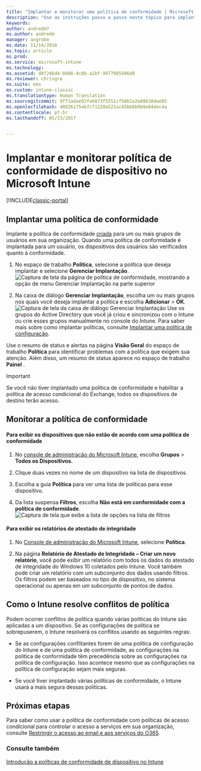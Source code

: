 ```yaml
---
title: "Implantar e monitorar uma política de conformidade | Microsoft Docs"
description: "Use as instruções passo a passo neste tópico para implantar e monitorar uma política de conformidade do dispositivo."
keywords: 
author: andredm7
ms.author: andredm
manager: angrobe
ms.date: 11/14/2016
ms.topic: article
ms.prod: 
ms.service: microsoft-intune
ms.technology: 
ms.assetid: d8f246d4-0d86-4c8b-a1bf-9977985506d8
ms.reviewer: chrisgre
ms.suite: ems
ms.custom: intune-classic
ms.translationtype: Human Translation
ms.sourcegitcommit: 9ff1adae93fe6873f5551cf58b1a2e89638dee85
ms.openlocfilehash: 40826175eb7c71220a521ac45bb8b9b9e84dec4a
ms.contentlocale: pt-br
ms.lasthandoff: 05/23/2017


---
```


# <a name="deploy-and-monitor-a-device-compliance-policy-in-microsoft-intune"></a>Implantar e monitorar política de conformidade de dispositivo no Microsoft Intune

[!INCLUDE[classic-portal](../includes/classic-portal.md)]

## <a name="deploy-a-compliance-policy"></a>Implantar uma política de conformidade
Implante a política de conformidade [criada](create-a-device-compliance-policy-in-microsoft-intune.md) para um ou mais grupos de usuários em sua organização. Quando uma política de conformidade é implantada para um usuário, os dispositivos dos usuários são verificados quanto à conformidade.

1.  No espaço de trabalho **Política**, selecione a política que deseja implantar e selecione **Gerenciar Implantação**.
![Captura de tela da página de política de conformidade, mostrando a opção de menu Gerenciar Implantação na parte superior](./media/intune-sa-3c-deploy-compliance-policy2.png)

2.  Na caixa de diálogo **Gerenciar Implantação**, escolha um ou mais grupos nos quais você deseja implantar a política e escolha **Adicionar** > **OK**.
![Captura de tela da caixa de diálogo Gerenciar Implantação](./media/intune-sa-3d-deploy-compliance-policy3-Manage.png) Use os grupos do Active Directory que você já criou e sincronizou com o Intune ou crie esses grupos manualmente no console do Intune. Para saber mais sobre como implantar políticas, consulte [Implantar uma política de configuração](manage-settings-and-features-on-your-devices-with-microsoft-intune-policies.md).

Use o resumo de status e alertas na página **Visão Geral** do espaço de trabalho **Política** para identificar problemas com a política que exigem sua atenção. Além disso, um resumo de status aparece no espaço de trabalho **Painel** .

> [!IMPORTANT]
> Se você não tiver implantado uma política de conformidade e habilitar a política de acesso condicional do Exchange, todos os dispositivos de destino terão acesso.

## <a name="monitor-the-compliance-policy"></a>Monitorar a política de conformidade

#### <a name="to-view-devices-that-do-not-conform-to-a-compliance-policy"></a>Para exibir os dispositivos que não estão de acordo com uma política de conformidade

1.  No [console de administração do Microsoft Intune](https://manage.microsoft.com), escolha **Grupos** > **Todos os Dispositivos**.

2.  Clique duas vezes no nome de um dispositivo na lista de dispositivos.

3.  Escolha a guia **Política** para ver uma lista de políticas para esse dispositivo.

4.  Da lista suspensa **Filtros**, escolha **Não está em conformidade com a política de conformidade**.
![Captura de tela que exibe a lista de opções na lista de filtros](./media/intune-sa-3e-view-device-noncompliance.png)

#### <a name="to-view-the-health-attestation-reports"></a>Para exibir os relatórios de atestado de integridade

1.  No [Console de administração do Microsoft Intune](https://manage.microsoft.com), selecione **Política**.

2.  Na página **Relatório de Atestado de Integridade – Criar um novo relatório**, você pode exibir um relatório com todos os dados do atestado de integridade do Windows 10 coletados pelo Intune. Você também pode criar um relatório com um subconjunto dos dados usando filtros. Os filtros podem ser baseados no tipo de dispositivo, no sistema operacional ou apenas em um subconjunto de pontos de dados.

## <a name="how-intune-resolves-policy-conflicts"></a>Como o Intune resolve conflitos de política
Podem ocorrer conflitos de política quando várias políticas do Intune são aplicadas a um dispositivo. Se as configurações de política se sobrepuserem, o Intune resolverá os conflitos usando as seguintes regras:

-   Se as configurações conflitantes forem de uma política de configuração do Intune e de uma política de conformidade, as configurações na política de conformidade têm precedência sobre as configurações na política de configuração. Isso acontece mesmo que as configurações na política de configuração sejam mais seguras.

-   Se você tiver implantado várias políticas de conformidade, o Intune usará a mais segura dessas políticas.

## <a name="next-steps"></a>Próximas etapas
Para saber como usar a política de conformidade com políticas de acesso condicional para controlar o acesso a serviços em sua organização, consulte [Restringir o acesso ao email e aos serviços do O365](restrict-access-to-email-and-o365-services-with-microsoft-intune.md).


### <a name="see-also"></a>Consulte também
[Introdução a políticas de conformidade de dispositivo no Intune](introduction-to-device-compliance-policies-in-microsoft-intune.md)

